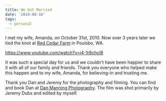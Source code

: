 ```yaml
---
title: We Got Married
date: '2014-08-16'
tags:
  - personal
---
```


I met my wife, Amanda, on October 31st, 2010. Now over 3 years later we tied the knot at [Red Cedar Farm](https://redcedarfarm.com) in Poulsbo, WA.

https://www.youtube.com/watch?v=i4-1r8chcI8

It was such a special day for us and we couldn't have been happier to share it with all of our family and friends. Thank you everyone who helped make this happen and to my wife, Amanda, for believing-in and trusting me.

Thank you Dan and Jeremy for the photography and filming. You can find and book Dan at [Dan Manning Photography](https://danmanningphotography.com). The film was shot primarily by Jeremy Dubs and edited by myself.
